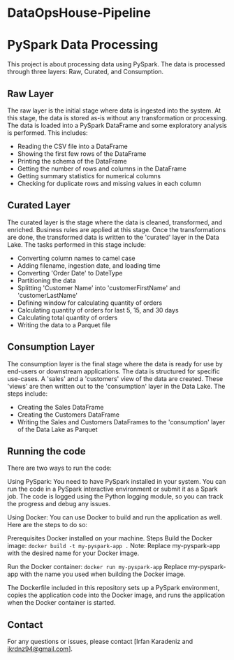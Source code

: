 # DataOpsHouse-Pipeline
# PySpark Data Processing

This project is about processing data using PySpark. The data is processed through three layers: Raw, Curated, and Consumption.

## Raw Layer

The raw layer is the initial stage where data is ingested into the system. At this stage, the data is stored as-is without any transformation or processing. The data is loaded into a PySpark DataFrame and some exploratory analysis is performed. This includes:

- Reading the CSV file into a DataFrame
- Showing the first few rows of the DataFrame
- Printing the schema of the DataFrame
- Getting the number of rows and columns in the DataFrame
- Getting summary statistics for numerical columns
- Checking for duplicate rows and missing values in each column

## Curated Layer

The curated layer is the stage where the data is cleaned, transformed, and enriched. Business rules are applied at this stage. Once the transformations are done, the transformed data is written to the 'curated' layer in the Data Lake. The tasks performed in this stage include:

- Converting column names to camel case
- Adding filename, ingestion date, and loading time
- Converting 'Order Date' to DateType
- Partitioning the data
- Splitting 'Customer Name' into 'customerFirstName' and 'customerLastName'
- Defining window for calculating quantity of orders
- Calculating quantity of orders for last 5, 15, and 30 days
- Calculating total quantity of orders
- Writing the data to a Parquet file

## Consumption Layer

The consumption layer is the final stage where the data is ready for use by end-users or downstream applications. The data is structured for specific use-cases. A 'sales' and a 'customers' view of the data are created. These 'views' are then written out to the 'consumption' layer in the Data Lake. The steps include:

- Creating the Sales DataFrame
- Creating the Customers DataFrame
- Writing the Sales and Customers DataFrames to the 'consumption' layer of the Data Lake as Parquet

## Running the code

There are two ways to run the code:

Using PySpark: You need to have PySpark installed in your system. You can run the code in a PySpark interactive environment or submit it as a Spark job. The code is logged using the Python logging module, so you can track the progress and debug any issues.

Using Docker: You can use Docker to build and run the application as well. Here are the steps to do so:

Prerequisites
Docker installed on your machine.
Steps
Build the Docker image:
`docker build -t my-pyspark-app .`
Note: Replace my-pyspark-app with the desired name for your Docker image.

Run the Docker container:
`docker run my-pyspark-app`
Replace my-pyspark-app with the name you used when building the Docker image.

The Dockerfile included in this repository sets up a PySpark environment, copies the application code into the Docker image, and runs the application when the Docker container is started.

## Contact

For any questions or issues, please contact [Irfan Karadeniz and ikrdnz94@gmail.com].
